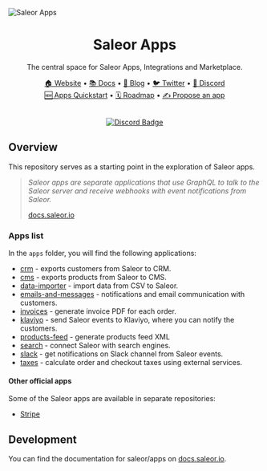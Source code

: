 ![Saleor Apps](https://user-images.githubusercontent.com/44495184/208925145-78c5022c-1a6c-4f2c-8f4f-7500e7afcaf0.png)

<div align="center">
  <h1>Saleor Apps</h1>
</div>

<div align="center">
  <p>The central space for Saleor Apps, Integrations and Marketplace.
</div>

<div align="center">
  <a href="https://saleor.io/">🏠 Website</a>
  <span> • </span>
  <a href="https://docs.saleor.io/docs/3.x">📚 Docs</a>
  <span> • </span>
  <a href="https://saleor.io/blog/">📰 Blog</a>
  <span> • </span>
  <a href="https://twitter.com/getsaleor">🐦 Twitter</a>
  <span> • </span>
  <a href="https://discord.gg/H52JTZAtSH">💬 Discord</a>
</div>

<div align="center">
  <a href="https://docs.saleor.io/docs/3.x/developer/extending/apps/quickstart/getting-started">🆕 Apps Quickstart</a>
  <span> • </span>
  <a href="https://github.com/orgs/saleor/projects/22/views/1">🗓️ Roadmap</a>
  <span> • </span>
  <a href="https://github.com/saleor/apps/discussions/categories/integrations-features">✍️ Propose an app</a>
</div>

<br/>
<div align="center">
  
[![Discord Badge](https://dcbadge.vercel.app/api/server/H52JTZAtSH)](https://discord.gg/H52JTZAtSH)

</div>

## Overview

This repository serves as a starting point in the exploration of Saleor apps.

> _Saleor apps are separate applications that use GraphQL to talk to the Saleor server and receive webhooks with event notifications from Saleor._
>
> [docs.saleor.io](https://docs.saleor.io/docs/3.x/developer/extending/apps/key-concepts)

### Apps list

In the `apps` folder, you will find the following applications:

- [crm](https://docs.saleor.io/docs/3.x/developer/app-store/apps/crm) - exports customers from Saleor to CRM.
- [cms](https://docs.saleor.io/docs/3.x/developer/app-store/apps/cms) - exports products from Saleor to CMS.
- [data-importer](./apps/data-importer) - import data from CSV to Saleor.
- [emails-and-messages](https://docs.saleor.io/docs/3.x/developer/app-store/apps/emails-and-messages/overview) - notifications and email communication with customers.
- [invoices](https://docs.saleor.io/docs/3.x/developer/app-store/apps/invoices) - generate invoice PDF for each order.
- [klaviyo](./apps/klaviyo) - send Saleor events to Klaviyo, where you can notify the customers.
- [products-feed](./apps/products-feed) - generate products feed XML
- [search](./apps/search) - connect Saleor with search engines.
- [slack](./apps/slack) - get notifications on Slack channel from Saleor events.
- [taxes](https://docs.saleor.io/docs/3.x/developer/app-store/apps/taxes/overview) - calculate order and checkout taxes using external services.

#### Other official apps

Some of the Saleor apps are available in separate repositories:
- [Stripe](https://github.com/saleor/saleor-app-payment-stripe)

## Development

You can find the documentation for saleor/apps on [docs.saleor.io](https://docs.saleor.io/docs/3.x/developer/app-store/development).
